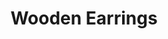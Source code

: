 ---
title: "Wooden Earrings"
price: "$25"
image: "/_assets/img/productfeatureimg2.jpg"
description: "hand painted wooden earrings"
bestseller: false
sale: false
tags: "Accessories"
details: "lorem"
sizing: "lorem"
shipping&returns: "lorem" 
---